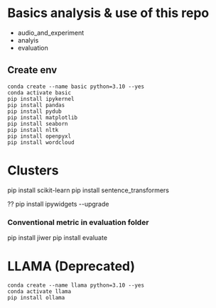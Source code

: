 # Basics analysis & use of this repo
- audio_and_experiment
- analyis
- evaluation

## Create env

```
conda create --name basic python=3.10 --yes
conda activate basic
pip install ipykernel
pip install pandas
pip install pydub
pip install matplotlib
pip install seaborn
pip install nltk
pip install openpyxl
pip install wordcloud
```
# Clusters
pip install scikit-learn
pip install sentence_transformers

??
pip install ipywidgets --upgrade

### Conventional metric in evaluation folder
pip install jiwer
pip install evaluate


# LLAMA (Deprecated)

```
conda create --name llama python=3.10 --yes
conda activate llama
pip install ollama
```